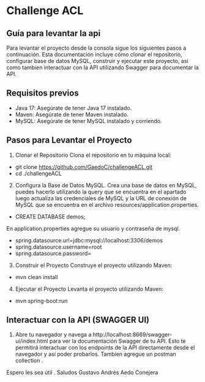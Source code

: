 # Challenge ACL

## Guía para levantar la api 

Para levantar el proyecto desde la consola sigue los siguientes pasos a continuación. Esta documentación incluye cómo clonar el repositorio, configurar base de datos MySQL, construir y ejecutar este proyecto, así como tambien interactuar con la API utilizando Swagger para documentar la API.


## Requisitos previos

- Java 17: Asegúrate de tener Java 17 instalado.
- Maven: Asegúrate de tener Maven instalado.
- MySQL: Asegúrate de tener MySQL instalado y corriendo.

## Pasos para Levantar el Proyecto


1. Clonar el Repositorio
Clona el repositorio en tu máquina local:

- git clone https://github.com/GaedoC/challengeACL.git
- cd ./challengeACL

2. Configura la Base de Datos MySQL.
Crea una base de datos en MySQL, puedes hacerlo utilizando la query que se encuentra en el apartado luego actualiza las credenciales de MySQL y la URL de conexión de MySQL que se encuentra en el archivo resources/application.properties.

- CREATE DATABASE demos;

En application.properties agregue su usuario y contraseña de mysql.
- spring.datasource.url=jdbc:mysql://localhost:3306/demos
- spring.datasource.username=root
- spring.datasource.password=

3. Construir el Proyecto
Construye el proyecto utilizando Maven:

- mvn clean install

4. Ejecutar el Proyecto
Levanta el proyecto utilizando Maven:

- mvn spring-boot:run

## Interactuar con la API (SWAGGER UI)

1. Abre tu navegador y navega a http://localhost:8669/swagger-ui/index.html para ver la documentación Swagger de tu API. Esto te permitirá interactuar con los endpoints de la API directamente desde el navegador y así poder probarlos. Tambien agregue un postman collection .

Espero les sea útil . Saludos
Gustavo Andrés Aedo Conejera

